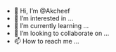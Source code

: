- 👋 Hi, I’m @Akcheef
- 👀 I’m interested in ...
- 🌱 I’m currently learning ...
- 💞️ I’m looking to collaborate on ...
- 📫 How to reach me ...

<!---
Akcheef/Akcheef is a ✨ special ✨ repository because its `README.md` (this file) appears on your GitHub profile.
You can click the Preview link to take a look at your changes.
--->

